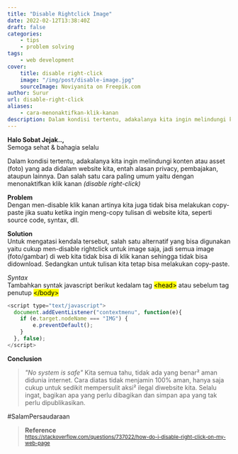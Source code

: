 ```yaml
---
title: "Disable Rightclick Image"
date: 2022-02-12T13:38:40Z
draft: false
categories:
    - tips
    - problem solving
tags:
    - web development
cover:
    title: disable right-click
    image: "/img/post/disable-image.jpg"
    sourceImage: Noviyanita on Freepik.com
author: Surur
url: disable-right-click
aliases:
    - cara-menonaktifkan-klik-kanan
description: Dalam kondisi tertentu, adakalanya kita ingin melindungi konten atau asset (foto) yang ada didalam website kita, entah alasan privacy, pembajakan, ataupun lainnya. Dan salah satu cara paling umum yaitu . . .
---
```


**Halo Sobat Jejak..,**<br>
Semoga sehat & bahagia selalu

Dalam kondisi tertentu, adakalanya kita ingin melindungi konten atau asset (foto) yang ada didalam website kita, entah alasan privacy, pembajakan, ataupun lainnya. Dan salah satu cara paling umum yaitu dengan menonaktifkan klik kanan _(disable right-click)_

**Problem**<br>
Dengan men-disable klik kanan artinya kita juga tidak bisa melakukan copy-paste jika suatu ketika ingin meng-copy tulisan di website kita, seperti source code, syntax, dll.

**Solution**<br>
Untuk mengatasi kendala tersebut, salah satu alternatif yang bisa digunakan yaitu cukup men-disable rightclick untuk image saja, jadi 
semua image (foto/gambar) di web kita tidak bisa di klik kanan sehingga tidak bisa didownload. Sedangkan untuk tulisan kita tetap bisa melakukan copy-paste.

_Syntax_<br>
Tambahkan syntak javascript berikut kedalam tag <mark>\<head></mark> atau sebelum tag penutup <mark>\</body></mark>
```js
<script type="text/javascript">
  document.addEventListener("contextmenu", function(e){
    if (e.target.nodeName === "IMG") {
        e.preventDefault();
    }
  }, false);
</script>
```

**Conclusion**<br>
> _"No system is safe"_
Kita semua tahu, tidak ada yang benar² aman didunia internet. Cara diatas tidak menjamin 100% aman, hanya saja cukup untuk sedikit mempersulit aksi² ilegal diwebsite kita. Selalu ingat, bagikan apa yang perlu dibagikan dan simpan apa yang tak perlu dipublikasikan.

#SalamPersaudaraan

> **Reference**<br>
<small class="inside-out"><a href="https://stackoverflow.com/questions/737022/how-do-i-disable-right-click-on-my-web-page" target="_BLANK">https://stackoverflow.com/questions/737022/how-do-i-disable-right-click-on-my-web-page</a></small>
